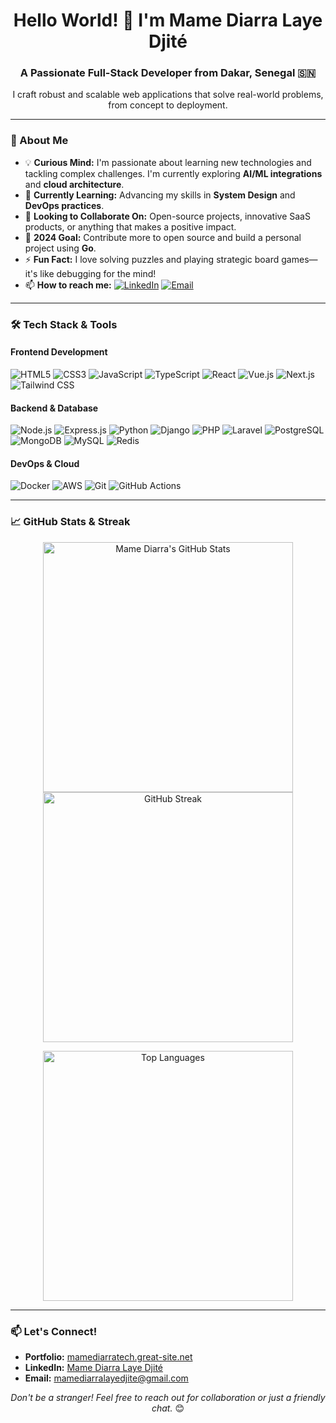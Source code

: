 <!-- A dynamic header that welcomes visitors -->
<h1 align="center">Hello World! 👋 I'm Mame Diarra Laye Djité</h1>
<h3 align="center">A Passionate Full-Stack Developer from Dakar, Senegal 🇸🇳</h3>
<p align="center">I craft robust and scalable web applications that solve real-world problems, from concept to deployment.</p>

---

### 🚀 About Me

- 💡 **Curious Mind:** I'm passionate about learning new technologies and tackling complex challenges. I'm currently exploring **AI/ML integrations** and **cloud architecture**.
- 🌱 **Currently Learning:** Advancing my skills in **System Design** and **DevOps practices**.
- 👯 **Looking to Collaborate On:** Open-source projects, innovative SaaS products, or anything that makes a positive impact.
- 🎯 **2024 Goal:** Contribute more to open source and build a personal project using **Go**.
- ⚡ **Fun Fact:** I love solving puzzles and playing strategic board games—it's like debugging for the mind!
- 📫 **How to reach me:** [![LinkedIn](https://img.shields.io/badge/LinkedIn-0A66C2?style=for-the-badge&logo=linkedin&logoColor=white)](https://www.linkedin.com/in/mame-diarra-laye-djit%C3%A9-319565345/) [![Email](https://img.shields.io/badge/Email-EA4335?style=for-the-badge&logo=gmail&logoColor=white)](mailto:mamediarralayedjite@gmail.com)

---

### 🛠️ Tech Stack & Tools

#### **Frontend Development**
![HTML5](https://img.shields.io/badge/HTML5-E34F26?style=for-the-badge&logo=html5&logoColor=white)
![CSS3](https://img.shields.io/badge/CSS3-1572B6?style=for-the-badge&logo=css3&logoColor=white)
![JavaScript](https://img.shields.io/badge/JavaScript-F7DF1E?style=for-the-badge&logo=javascript&logoColor=black)
![TypeScript](https://img.shields.io/badge/TypeScript-3178C6?style=for-the-badge&logo=typescript&logoColor=white)
![React](https://img.shields.io/badge/React-61DAFB?style=for-the-badge&logo=react&logoColor=black)
![Vue.js](https://img.shields.io/badge/Vue.js-4FC08D?style=for-the-badge&logo=vuedotjs&logoColor=white)
![Next.js](https://img.shields.io/badge/Next.js-000000?style=for-the-badge&logo=nextdotjs&logoColor=white)
![Tailwind CSS](https://img.shields.io/badge/Tailwind_CSS-06B6D4?style=for-the-badge&logo=tailwind-css&logoColor=white)

#### **Backend & Database**
![Node.js](https://img.shields.io/badge/Node.js-339933?style=for-the-badge&logo=nodedotjs&logoColor=white)
![Express.js](https://img.shields.io/badge/Express.js-000000?style=for-the-badge&logo=express&logoColor=white)
![Python](https://img.shields.io/badge/Python-3776AB?style=for-the-badge&logo=python&logoColor=white)
![Django](https://img.shields.io/badge/Django-092E20?style=for-the-badge&logo=django&logoColor=white)
![PHP](https://img.shields.io/badge/PHP-777BB4?style=for-the-badge&logo=php&logoColor=white)
![Laravel](https://img.shields.io/badge/Laravel-FF2D20?style=for-the-badge&logo=laravel&logoColor=white)
![PostgreSQL](https://img.shields.io/badge/PostgreSQL-4169E1?style=for-the-badge&logo=postgresql&logoColor=white)
![MongoDB](https://img.shields.io/badge/MongoDB-47A248?style=for-the-badge&logo=mongodb&logoColor=white)
![MySQL](https://img.shields.io/badge/MySQL-4479A1?style=for-the-badge&logo=mysql&logoColor=white)
![Redis](https://img.shields.io/badge/Redis-DC382D?style=for-the-badge&logo=redis&logoColor=white)

#### **DevOps & Cloud**
![Docker](https://img.shields.io/badge/Docker-2496ED?style=for-the-badge&logo=docker&logoColor=white)
![AWS](https://img.shields.io/badge/AWS-232F3E?style=for-the-badge&logo=amazonaws&logoColor=white)
![Git](https://img.shields.io/badge/Git-F05032?style=for-the-badge&logo=git&logoColor=white)
![GitHub Actions](https://img.shields.io/badge/GitHub_Actions-2088FF?style=for-the-badge&logo=githubactions&logoColor=white)

---

### 📈 GitHub Stats & Streak

<!-- This creates a layout with two columns for stats and one for the streak -->
<p align="center">
  <a href="https://github.com/mamediarralayedjite">
    <img width="400" src="https://github-readme-stats.vercel.app/api?username=mamediarralayedjite&show_icons=true&theme=transparent&hide_border=true&title_color=3b82f6&icon_color=3b82f6&text_color=333&bg_color=ffffff" alt="Mame Diarra's GitHub Stats" />
  </a>
  <a href="https://github.com/mamediarralayedjite">
    <img width="400" src="https://github-readme-streak-stats.herokuapp.com/?user=mamediarralayedjite&theme=transparent&hide_border=true&stroke=3b82f6&ring=3b82f6&fire=3b82f6&currStreakLabel=3b82f6" alt="GitHub Streak" />
  </a>
</p>

<!-- Top Languages Card -->
<p align="center">
  <a href="https://github.com/mamediarralayedjite">
    <img width="400" src="https://github-readme-stats.vercel.app/api/top-langs/?username=mamediarralayedjite&layout=compact&theme=transparent&hide_border=true&title_color=3b82f6&text_color=333&bg_color=ffffff" alt="Top Languages" />
  </a>
</p>

---

### 📫 Let's Connect!

- **Portfolio:** [mamediarratech.great-site.net](https://mamediarratech.great-site.net/)
- **LinkedIn:** [Mame Diarra Laye Djité](https://www.linkedin.com/in/mame-diarra-laye-djit%C3%A9-319565345/)
- **Email:** [mamediarralayedjite@gmail.com](mailto:mamediarralayedjite@gmail.com)

<p align="center">
  <i>Don't be a stranger! Feel free to reach out for collaboration or just a friendly chat.</i> 😊
</p>
